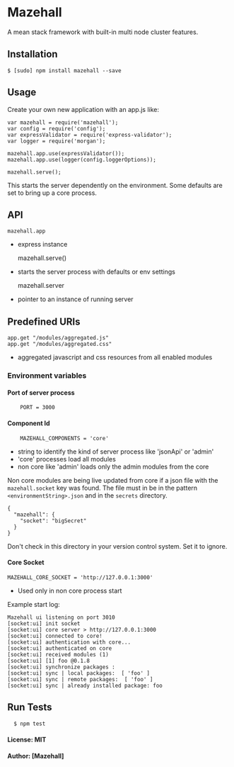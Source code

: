 # Mazehall

A mean stack framework with built-in multi node cluster features.

## Installation

    $ [sudo] npm install mazehall --save


## Usage

Create your own new application with an app.js like:

    var mazehall = require('mazehall');
    var config = require('config');
    var expressValidator = require('express-validator');
    var logger = require('morgan');
    
    mazehall.app.use(expressValidator());
    mazehall.app.use(logger(config.loggerOptions));
    
    mazehall.serve();
    
This starts the server dependently on the environment. Some defaults are set to bring up a core process.

## API

    mazehall.app
* express instance

    mazehall.serve()
* starts the server process with defaults or env settings

    mazehall.server
* pointer to an instance of running server

## Predefined URIs

    app.get "/modules/aggregated.js"
    app.get "/modules/aggregated.css"
* aggregated javascript and css resources from all enabled modules


### Environment variables

#### Port of server process
```
    PORT = 3000
```

#### Component Id
```
    MAZEHALL_COMPONENTS = 'core'
```

- string to identify the kind of server process like 'jsonApi' or 'admin' 
- 'core' processes load all modules 
- non core like 'admin' loads only the admin modules from the core

Non core modules are being live updated from core if a json file with the ```mazehall.socket``` key was found. The file must in be in the pattern ```<environmentString>.json``` and in the ```secrets``` directory.

    {
      "mazehall": {
        "socket": "bigSecret"
      }
    }

Don't check in this directory in your version control system. Set it to ignore. 

#### Core Socket
```
MAZEHALL_CORE_SOCKET = 'http://127.0.0.1:3000'
```

- Used only in non core process start


Example start log:

    Mazehall ui listening on port 3010
    [socket:ui] init socket
    [socket:ui] core server > http://127.0.0.1:3000
    [socket:ui] connected to core!
    [socket:ui] authentication with core...
    [socket:ui] authenticated on core
    [socket:ui] received modules (1) 
    [socket:ui] [1] foo @0.1.8
    [socket:ui] synchronize packages :
    [socket:ui] sync | local packages:  [ 'foo' ]
    [socket:ui] sync | remote packages:  [ 'foo' ]
    [socket:ui] sync | already installed package: foo



## Run Tests

``` bash
  $ npm test
```

#### License: MIT
#### Author: [Mazehall]
